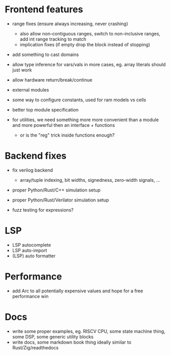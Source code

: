 # Frontend features

* range fixes (ensure always increasing, never crashing)
  * also allow non-contiguous ranges, switch to non-inclusive ranges, add int range tracking to match
  * implication fixes (if empty drop the block instead of stopping)
* add something to cast domains
* allow type inference for vars/vals in more cases, eg. array literals should just work
* allow hardware return/break/continue

* external modules
* some way to configure constants, used for ram models vs cells
* better top module specification

* for utilities, we need something more more convenient than a module and more powerful then an interface + functions
  * or is the "reg" trick inside functions enough?

# Backend fixes

* fix verilog backend
  * array/tuple indexing, bit widths, signedness, zero-width signals, ...
* proper Python/Rust/C++ simulation setup
* proper Python/Rust/Verilator simulation setup

* fuzz testing for expressions?

# LSP

* LSP autocomplete
* LSP auto-import
* (LSP) auto formatter

# Performance

* add Arc to all potentially expensive values and hope for a free performance win

# Docs

* write some proper examples, eg. RISCV CPU, some state machine thing, some DSP, some generic utility blocks
* write docs, some markdown book thing ideally similar to Rust/Zig/readthedocs

